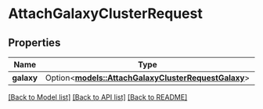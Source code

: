# AttachGalaxyClusterRequest

## Properties

Name | Type | Description | Notes
------------ | ------------- | ------------- | -------------
**galaxy** | Option<[**models::AttachGalaxyClusterRequestGalaxy**](attachGalaxyCluster_request_Galaxy.md)> |  | [optional]

[[Back to Model list]](../README.md#documentation-for-models) [[Back to API list]](../README.md#documentation-for-api-endpoints) [[Back to README]](../README.md)


